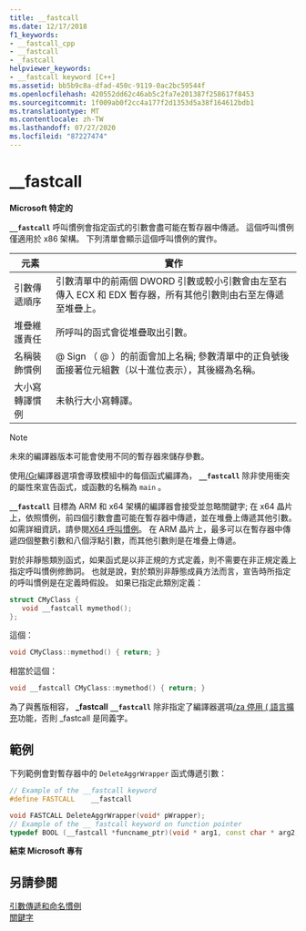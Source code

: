 ```yaml
---
title: __fastcall
ms.date: 12/17/2018
f1_keywords:
- __fastcall_cpp
- __fastcall
- _fastcall
helpviewer_keywords:
- __fastcall keyword [C++]
ms.assetid: bb5b9c8a-dfad-450c-9119-0ac2bc59544f
ms.openlocfilehash: 420552dd62c46ab5c2fa7e201387f258617f8453
ms.sourcegitcommit: 1f009ab0f2cc4a177f2d1353d5a38f164612bdb1
ms.translationtype: MT
ms.contentlocale: zh-TW
ms.lasthandoff: 07/27/2020
ms.locfileid: "87227474"
---
```

# <a name="__fastcall"></a>__fastcall

**Microsoft 特定的**

**`__fastcall`** 呼叫慣例會指定函式的引數會盡可能在暫存器中傳遞。 這個呼叫慣例僅適用於 x86 架構。 下列清單會顯示這個呼叫慣例的實作。

|元素|實作|
|-------------|--------------------|
|引數傳遞順序|引數清單中的前兩個 DWORD 引數或較小引數會由左至右傳入 ECX 和 EDX 暫存器，所有其他引數則由右至左傳遞至堆疊上。|
|堆疊維護責任|所呼叫的函式會從堆疊取出引數。|
|名稱裝飾慣例|@ Sign （ \@ ）的前面會加上名稱; 參數清單中的正負號後面接著位元組數（以十進位表示），其後綴為名稱。|
|大小寫轉譯慣例|未執行大小寫轉譯。|

> [!NOTE]
> 未來的編譯器版本可能會使用不同的暫存器來儲存參數。

使用[/Gr](../build/reference/gd-gr-gv-gz-calling-convention.md)編譯器選項會導致模組中的每個函式編譯為， **`__fastcall`** 除非使用衝突的屬性來宣告函式，或函數的名稱為 `main` 。

**`__fastcall`** 目標為 ARM 和 x64 架構的編譯器會接受並忽略關鍵字; 在 x64 晶片上，依照慣例，前四個引數會盡可能在暫存器中傳遞，並在堆疊上傳遞其他引數。 如需詳細資訊，請參閱[X64 呼叫慣例](../build/x64-calling-convention.md)。 在 ARM 晶片上，最多可以在暫存器中傳遞四個整數引數和八個浮點引數，而其他引數則是在堆疊上傳遞。

對於非靜態類別函式，如果函式是以非正規的方式定義，則不需要在非正規定義上指定呼叫慣例修飾詞。 也就是說，對於類別非靜態成員方法而言，宣告時所指定的呼叫慣例是在定義時假設。 如果已指定此類別定義：

```cpp
struct CMyClass {
   void __fastcall mymethod();
};
```

這個：

```cpp
void CMyClass::mymethod() { return; }
```

相當於這個：

```cpp
void __fastcall CMyClass::mymethod() { return; }
```

為了與舊版相容， **_fastcall** **`__fastcall`** 除非指定了編譯器選項[/za 停用 \( 語言擴充](../build/reference/za-ze-disable-language-extensions.md)功能，否則 _fastcall 是同義字。

## <a name="example"></a>範例

下列範例會對暫存器中的 `DeleteAggrWrapper` 函式傳遞引數：

```cpp
// Example of the __fastcall keyword
#define FASTCALL    __fastcall

void FASTCALL DeleteAggrWrapper(void* pWrapper);
// Example of the __ fastcall keyword on function pointer
typedef BOOL (__fastcall *funcname_ptr)(void * arg1, const char * arg2, DWORD flags, ...);
```

**結束 Microsoft 專有**

## <a name="see-also"></a>另請參閱

[引數傳遞和命名慣例](../cpp/argument-passing-and-naming-conventions.md)<br/>
[關鍵字](../cpp/keywords-cpp.md)

